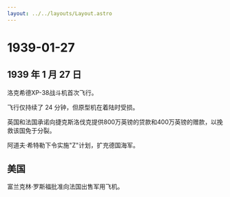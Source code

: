 ```yaml
---
layout: ../../layouts/Layout.astro
---
```


# 1939-01-27

## 1939 年 1 月 27 日

洛克希德XP-38战斗机首次飞行。

飞行仅持续了 24 分钟，但原型机在着陆时受损。

英国和法国承诺向捷克斯洛伐克提供800万英镑的贷款和400万英镑的赠款，以挽救该国免于分裂。

阿道夫·希特勒下令实施"Z"计划，扩充德国海军。

## 美国

富兰克林·罗斯福批准向法国出售军用飞机。